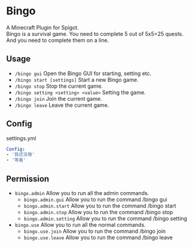 # Bingo
A Minecraft Plugin for Spigot.  
Bingo is a survival game. You need to complete 5 out of 5x5=25 quests. And you need to complete them on a line.  
  
## Usage
- `/bingo gui` Open the Bingo GUI for starting, setting etc.  
- `/bingo start [settings]` Start a new Bingo game.   
- `/bingo stop` Stop the current game.  
- `/bingo setting <setting> <value>` Setting the game.  
- `/bingo join` Join the current game.  
- `/bingo leave` Leave the current game.  

## Config
settings.yml
```yml
Config:
- '我还没做'
- '等着'
```

## Permission
- `bingo.admin` Allow you to run all the admin commands.
  - `bingo.admin.gui` Allow you to run the command /bingo gui
  - `bingo.admin.start` Allow you to run the command /bingo start
  - `bingo.admin.stop` Allow you to run the command /bingo stop
  - `bingo.admin.setting` Allow you to run the command /bingo setting
- `bingo.use` Allow you to run all the normal commands.
  - `bingo.use.join` Allow you to run the command /bingo join
  - `bingo.use.leave` Allow you to run the command /bingo leave
